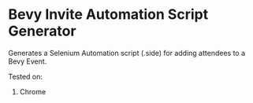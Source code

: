 # Bevy Invite Automation Script Generator

Generates a Selenium Automation script (.side) for adding attendees to a Bevy Event.

Tested on:
1. Chrome